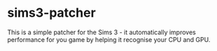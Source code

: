 # sims3-patcher
This is a simple patcher for the Sims 3 - it automatically improves performance for you game by helping it recognise your CPU and GPU.
